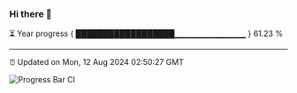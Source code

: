 ### Hi there 👋

⏳ Year progress { ██████████████████▁▁▁▁▁▁▁▁▁▁▁▁ } 61.23 %

---

⏰ Updated on Mon, 12 Aug 2024 02:50:27 GMT

![Progress Bar CI](https://github.com/IshwaranRudhara/GIT-ACTION/workflows/Progress%20Bar%20CI/badge.svg)
